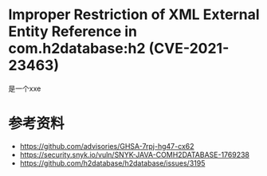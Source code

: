 # Improper Restriction of XML External Entity Reference in com.h2database:h2 (CVE-2021-23463)

是一个xxe

# 参考资料

- https://github.com/advisories/GHSA-7rpj-hg47-cx62
- https://security.snyk.io/vuln/SNYK-JAVA-COMH2DATABASE-1769238
- https://github.com/h2database/h2database/issues/3195



